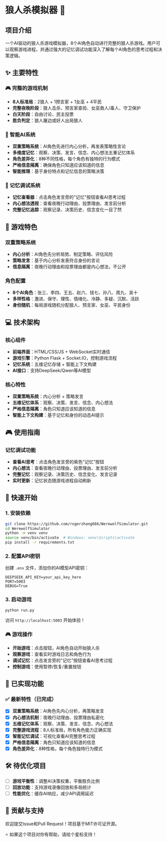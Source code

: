 # 狼人杀模拟器 🐺

## 项目介绍

一个AI驱动的狼人杀游戏模拟器，8个AI角色自动进行完整的狼人杀游戏。用户可以观察游戏进程，并通过强大的记忆调试功能深入了解每个AI角色的思考过程和决策逻辑。

## ✨ 主要特性

### 🎮 完整的游戏机制
- **8人标准局**：2狼人 + 1预言家 + 1女巫 + 4平民
- **完整夜晚阶段**：狼人击杀、预言家查验、女巫救人/毒人、守卫保护
- **白天阶段**：自由讨论、民主投票
- **胜负判定**：狼人屠边或好人出局狼人

### 🧠 智能AI系统
- **双重策略系统**：AI角色先进行内心分析，再发表策略性言论
- **多维度记忆**：观察、决策、发言、信念、内心想法五重记忆体系
- **角色差异化**：8种不同性格，每个角色有独特的行为模式
- **严格信息隔离**：确保角色只知道应该知道的信息
- **智能推理**：基于身份特点和记忆信息的策略决策

### 🔧 记忆调试系统
- **记忆查看器**：点击角色发言旁的"记忆"按钮查看AI思考过程
- **内心想法透视**：查看夜晚行动理由、投票理由、发言前分析
- **完整记忆追踪**：观察记录、决策历史、信念变化一目了然

## 🎯 游戏特色

### 双重策略系统
- **内心分析**：AI角色先分析局势、制定策略、评估风险
- **策略发言**：基于内心分析发表符合身份的言论
- **信息隔离**：夜晚行动理由和投票理由都是内心想法，不公开

### 角色配置
- **8个AI角色**：张三、李四、王五、赵六、钱七、孙八、周九、吴十
- **多样性格**：激进、保守、理性、情绪化、冷静、多疑、沉默、活跃
- **身份随机**：每局游戏随机分配狼人、预言家、女巫、平民身份

## 💻 技术架构

### 核心组件
- **前端界面**：HTML/CSS/JS + WebSocket实时通信
- **游戏引擎**：Python Flask + Socket.IO，控制游戏流程
- **记忆系统**：五维记忆存储 + 智能上下文构建
- **AI接口**：支持DeepSeek/Qwen等AI模型

### 核心特性
- **双重策略系统**：内心分析 + 策略发言
- **五维记忆体系**：观察、决策、发言、信念、内心想法
- **严格信息隔离**：角色只知道应该知道的信息
- **智能上下文构建**：基于记忆和身份的动态AI提示

## 🎮 使用指南

### 记忆调试功能
- **查看AI思考**：点击角色发言旁的紫色"记忆"按钮
- **内心想法**：查看夜晚行动理由、投票理由、发言前分析
- **完整记忆**：观察记录、决策历史、信念变化、发言记录
- **实时更新**：记忆状态随游戏进程自动刷新

## 🚀 快速开始

### 1. 安装依赖
```bash
git clone https://github.com/rogerzhang666/WerewolfSimulator.git
cd WerewolfSimulator
python -m venv venv
source venv/bin/activate  # Windows: venv\Scripts\activate
pip install -r requirements.txt
```

### 2. 配置API密钥
创建 `.env` 文件，添加你的AI模型API密钥：
```env
DEEPSEEK_API_KEY=your_api_key_here
PORT=5003
DEBUG=True
```

### 3. 启动游戏
```bash
python run.py
```

访问 `http://localhost:5003` 开始体验！

### 🎮 游戏操作
- **开始游戏**：点击按钮，AI角色自动开始狼人杀
- **观察游戏**：查看实时游戏日志和角色行为
- **调试记忆**：点击发言旁的"记忆"按钮查看AI思考过程
- **控制游戏**：使用暂停/恢复/重置按钮

## 🎯 已实现功能

### ✅ 最新特性（已完成）
- [x] **双重策略系统**：AI角色先内心分析，再策略发言
- [x] **内心想法机制**：夜晚行动理由、投票理由私密化
- [x] **五维记忆体系**：观察、决策、发言、信念、内心想法
- [x] **完整游戏流程**：8人标准局，所有角色能力正确实现
- [x] **智能记忆调试**：可视化查看AI完整思考过程
- [x] **严格信息隔离**：角色只知道应该知道的信息
- [x] **角色差异化**：8种性格，每个角色独特行为模式

## 🛠 待优化项目
- [ ] **游戏平衡性**：调整AI决策权重，平衡胜负比例
- [ ] **回放功能**：支持游戏录像回放和多局统计
- [ ] **性能优化**：缓存AI响应，减少API调用延迟

## 🤝 贡献与支持

欢迎提交Issue和Pull Request！项目基于MIT许可证开源。

⭐ 如果这个项目对你有帮助，请给个星标支持！
